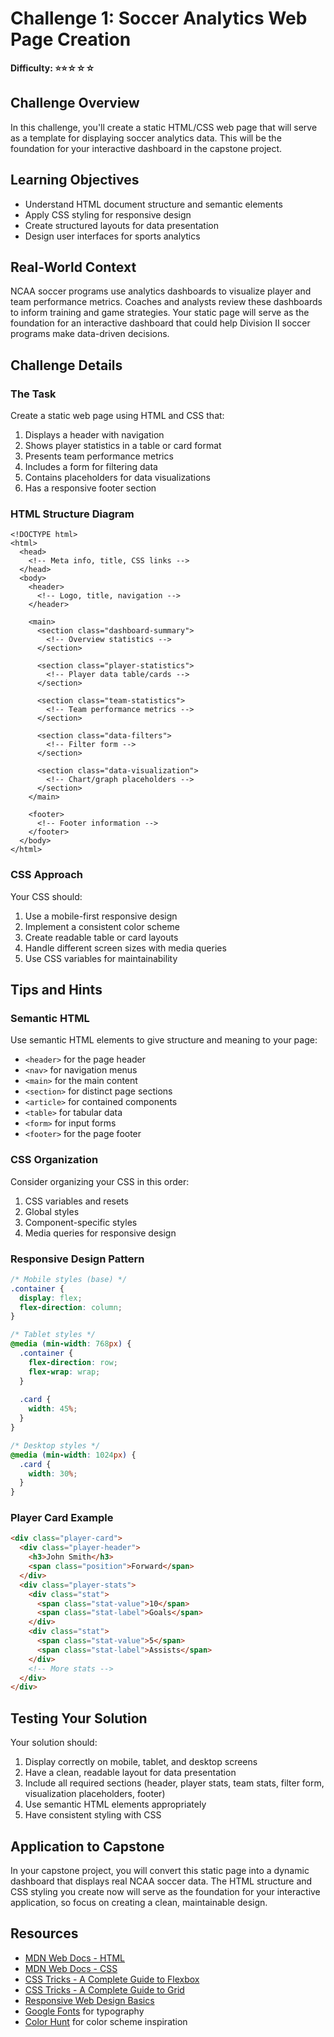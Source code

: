 # Challenge 1: Soccer Analytics Web Page Creation

**Difficulty: ⭐⭐☆☆☆**

## Challenge Overview

In this challenge, you'll create a static HTML/CSS web page that will serve as a template for displaying soccer analytics data. This will be the foundation for your interactive dashboard in the capstone project.

## Learning Objectives

- Understand HTML document structure and semantic elements
- Apply CSS styling for responsive design
- Create structured layouts for data presentation
- Design user interfaces for sports analytics

## Real-World Context

NCAA soccer programs use analytics dashboards to visualize player and team performance metrics. Coaches and analysts review these dashboards to inform training and game strategies. Your static page will serve as the foundation for an interactive dashboard that could help Division II soccer programs make data-driven decisions.

## Challenge Details

### The Task

Create a static web page using HTML and CSS that:
1. Displays a header with navigation
2. Shows player statistics in a table or card format
3. Presents team performance metrics
4. Includes a form for filtering data
5. Contains placeholders for data visualizations
6. Has a responsive footer section

### HTML Structure Diagram

```
<!DOCTYPE html>
<html>
  <head>
    <!-- Meta info, title, CSS links -->
  </head>
  <body>
    <header>
      <!-- Logo, title, navigation -->
    </header>
    
    <main>
      <section class="dashboard-summary">
        <!-- Overview statistics -->
      </section>
      
      <section class="player-statistics">
        <!-- Player data table/cards -->
      </section>
      
      <section class="team-statistics">
        <!-- Team performance metrics -->
      </section>
      
      <section class="data-filters">
        <!-- Filter form -->
      </section>
      
      <section class="data-visualization">
        <!-- Chart/graph placeholders -->
      </section>
    </main>
    
    <footer>
      <!-- Footer information -->
    </footer>
  </body>
</html>
```

### CSS Approach

Your CSS should:
1. Use a mobile-first responsive design
2. Implement a consistent color scheme
3. Create readable table or card layouts
4. Handle different screen sizes with media queries
5. Use CSS variables for maintainability

## Tips and Hints

### Semantic HTML

Use semantic HTML elements to give structure and meaning to your page:
- `<header>` for the page header
- `<nav>` for navigation menus
- `<main>` for the main content
- `<section>` for distinct page sections
- `<article>` for contained components
- `<table>` for tabular data
- `<form>` for input forms
- `<footer>` for the page footer

### CSS Organization

Consider organizing your CSS in this order:
1. CSS variables and resets
2. Global styles
3. Component-specific styles
4. Media queries for responsive design

### Responsive Design Pattern

```css
/* Mobile styles (base) */
.container {
  display: flex;
  flex-direction: column;
}

/* Tablet styles */
@media (min-width: 768px) {
  .container {
    flex-direction: row;
    flex-wrap: wrap;
  }
  
  .card {
    width: 45%;
  }
}

/* Desktop styles */
@media (min-width: 1024px) {
  .card {
    width: 30%;
  }
}
```

### Player Card Example

```html
<div class="player-card">
  <div class="player-header">
    <h3>John Smith</h3>
    <span class="position">Forward</span>
  </div>
  <div class="player-stats">
    <div class="stat">
      <span class="stat-value">10</span>
      <span class="stat-label">Goals</span>
    </div>
    <div class="stat">
      <span class="stat-value">5</span>
      <span class="stat-label">Assists</span>
    </div>
    <!-- More stats -->
  </div>
</div>
```

## Testing Your Solution

Your solution should:
1. Display correctly on mobile, tablet, and desktop screens
2. Have a clean, readable layout for data presentation
3. Include all required sections (header, player stats, team stats, filter form, visualization placeholders, footer)
4. Use semantic HTML elements appropriately
5. Have consistent styling with CSS

## Application to Capstone

In your capstone project, you will convert this static page into a dynamic dashboard that displays real NCAA soccer data. The HTML structure and CSS styling you create now will serve as the foundation for your interactive application, so focus on creating a clean, maintainable design.

## Resources

- [MDN Web Docs - HTML](https://developer.mozilla.org/en-US/docs/Web/HTML)
- [MDN Web Docs - CSS](https://developer.mozilla.org/en-US/docs/Web/CSS)
- [CSS Tricks - A Complete Guide to Flexbox](https://css-tricks.com/snippets/css/a-guide-to-flexbox/)
- [CSS Tricks - A Complete Guide to Grid](https://css-tricks.com/snippets/css/complete-guide-grid/)
- [Responsive Web Design Basics](https://web.dev/responsive-web-design-basics/)
- [Google Fonts](https://fonts.google.com/) for typography
- [Color Hunt](https://colorhunt.co/) for color scheme inspiration